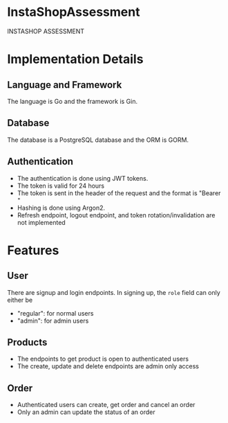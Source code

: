 # InstaShopAssessment
INSTASHOP ASSESSMENT

# Implementation Details
## Language and Framework
The language is Go and the framework is Gin.

## Database
The database is a PostgreSQL database and the ORM is GORM.

## Authentication
- The authentication is done using JWT tokens.
- The token is valid for 24 hours
- The token is sent in the header of the request and the format is "Bearer <token>"
- Hashing is done using Argon2.
- Refresh endpoint, logout endpoint, and token rotation/invalidation are not implemented

# Features
## User
There are signup and login endpoints. In signing up, the `role` field can only either be
- "regular": for normal users
- "admin": for admin users

## Products
- The endpoints to get product is open to authenticated users
- The create, update and delete endpoints are admin only access

## Order
- Authenticated users can create, get order and cancel an order
- Only an admin can update the status of an order
